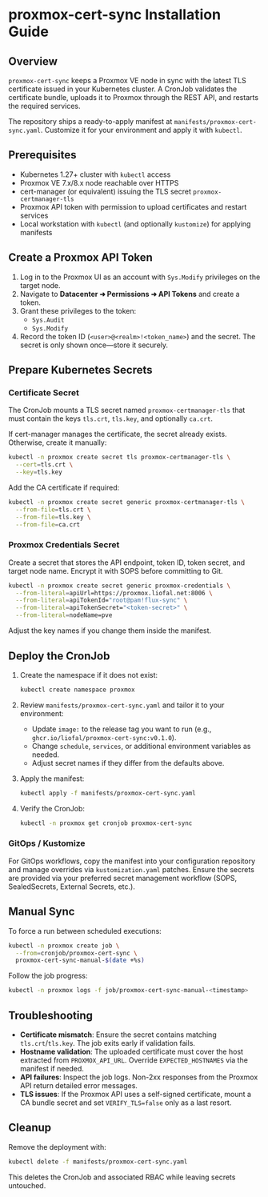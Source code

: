 # proxmox-cert-sync Installation Guide

## Overview

`proxmox-cert-sync` keeps a Proxmox VE node in sync with the latest TLS certificate issued in your Kubernetes cluster. A CronJob validates the certificate bundle, uploads it to Proxmox through the REST API, and restarts the required services.

The repository ships a ready-to-apply manifest at `manifests/proxmox-cert-sync.yaml`. Customize it for your environment and apply it with `kubectl`.

## Prerequisites

- Kubernetes 1.27+ cluster with `kubectl` access
- Proxmox VE 7.x/8.x node reachable over HTTPS
- cert-manager (or equivalent) issuing the TLS secret `proxmox-certmanager-tls`
- Proxmox API token with permission to upload certificates and restart services
- Local workstation with `kubectl` (and optionally `kustomize`) for applying manifests

## Create a Proxmox API Token

1. Log in to the Proxmox UI as an account with `Sys.Modify` privileges on the target node.
2. Navigate to **Datacenter ➜ Permissions ➜ API Tokens** and create a token.
3. Grant these privileges to the token:
   - `Sys.Audit`
   - `Sys.Modify`
4. Record the token ID (`<user>@<realm>!<token_name>`) and the secret. The secret is only shown once—store it securely.

## Prepare Kubernetes Secrets

### Certificate Secret

The CronJob mounts a TLS secret named `proxmox-certmanager-tls` that must contain the keys `tls.crt`, `tls.key`, and optionally `ca.crt`.

If cert-manager manages the certificate, the secret already exists. Otherwise, create it manually:

```bash
kubectl -n proxmox create secret tls proxmox-certmanager-tls \
  --cert=tls.crt \
  --key=tls.key
```

Add the CA certificate if required:

```bash
kubectl -n proxmox create secret generic proxmox-certmanager-tls \
  --from-file=tls.crt \
  --from-file=tls.key \
  --from-file=ca.crt
```

### Proxmox Credentials Secret

Create a secret that stores the API endpoint, token ID, token secret, and target node name. Encrypt it with SOPS before committing to Git.

```bash
kubectl -n proxmox create secret generic proxmox-credentials \
  --from-literal=apiUrl=https://proxmox.liofal.net:8006 \
  --from-literal=apiTokenId="root@pam!flux-sync" \
  --from-literal=apiTokenSecret="<token-secret>" \
  --from-literal=nodeName=pve
```

Adjust the key names if you change them inside the manifest.

## Deploy the CronJob

1. Create the namespace if it does not exist:

   ```bash
   kubectl create namespace proxmox
   ```

2. Review `manifests/proxmox-cert-sync.yaml` and tailor it to your environment:

   - Update `image:` to the release tag you want to run (e.g., `ghcr.io/liofal/proxmox-cert-sync:v0.1.0`).
   - Change `schedule`, `services`, or additional environment variables as needed.
   - Adjust secret names if they differ from the defaults above.

3. Apply the manifest:

   ```bash
   kubectl apply -f manifests/proxmox-cert-sync.yaml
   ```

4. Verify the CronJob:

   ```bash
   kubectl -n proxmox get cronjob proxmox-cert-sync
   ```

### GitOps / Kustomize

For GitOps workflows, copy the manifest into your configuration repository and manage overrides via `kustomization.yaml` patches. Ensure the secrets are provided via your preferred secret management workflow (SOPS, SealedSecrets, External Secrets, etc.).

## Manual Sync

To force a run between scheduled executions:

```bash
kubectl -n proxmox create job \
  --from=cronjob/proxmox-cert-sync \
  proxmox-cert-sync-manual-$(date +%s)
```

Follow the job progress:

```bash
kubectl -n proxmox logs -f job/proxmox-cert-sync-manual-<timestamp>
```

## Troubleshooting

- **Certificate mismatch**: Ensure the secret contains matching `tls.crt`/`tls.key`. The job exits early if validation fails.
- **Hostname validation**: The uploaded certificate must cover the host extracted from `PROXMOX_API_URL`. Override `EXPECTED_HOSTNAMES` via the manifest if needed.
- **API failures**: Inspect the job logs. Non-2xx responses from the Proxmox API return detailed error messages.
- **TLS issues**: If the Proxmox API uses a self-signed certificate, mount a CA bundle secret and set `VERIFY_TLS=false` only as a last resort.

## Cleanup

Remove the deployment with:

```bash
kubectl delete -f manifests/proxmox-cert-sync.yaml
```

This deletes the CronJob and associated RBAC while leaving secrets untouched.
